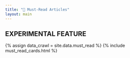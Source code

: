 ```yaml
---
title: "🤖 Must-Read Articles"
layout: main
---
```


## EXPERIMENTAL FEATURE

{% assign data_crawl = site.data.must_read %} 
{% include must_read_cards.html %}


